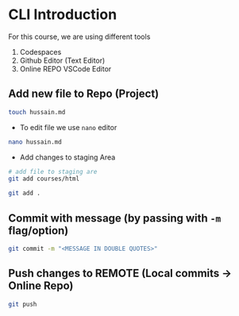 # CLI Introduction

For this course, we are using different tools
1. Codespaces
2. Github Editor (Text Editor)
3. Online REPO VSCode Editor


## Add new file to Repo (Project)
```bash
touch hussain.md
```

- To edit file we use `nano` editor
```bash
nano hussain.md
```

- Add changes to staging Area
```bash
# add file to staging are
git add courses/html

git add . 
```

## Commit with message (by passing with `-m` flag/option)
```bash
git commit -m "<MESSAGE IN DOUBLE QUOTES>"
```

## Push changes to REMOTE (Local commits -> Online Repo)
```bash
git push
```



